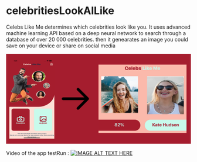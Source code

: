 # celebritiesLookAlLike
Celebs Like Me determines which celebrities look like you. It uses advanced machine learning API based on a deep neural network to search through a database of over 20 000 celebrities.
then it genearates an image you could save on your device or share on social media 


[![IMAGE ALT TEXT HERE](https://github.com/tao101/celebritiesLookAlLike/blob/master/celeblookalike%20assets/featured.png?raw=true)](https://www.youtube.com/watch?v=tska6gQebCA)

Video of the app testRun : 
[![IMAGE ALT TEXT HERE](https://img.youtube.com/vi/tska6gQebCA/0.jpg)](https://www.youtube.com/watch?v=tska6gQebCA)
